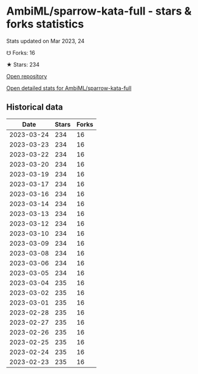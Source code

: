 # AmbiML/sparrow-kata-full - stars & forks statistics

Stats updated on Mar 2023, 24

☋ Forks: 16

★ Stars: 234

[Open repository](https://github.com/AmbiML/sparrow-kata-full)

[Open detailed stats for AmbiML/sparrow-kata-full](https://reviewgithub.com/rep/AmbiML/sparrow-kata-full)

## Historical data
| Date | Stars | Forks |
|------|-------|-------|
| 2023-03-24 | 234 | 16 | 
| 2023-03-23 | 234 | 16 | 
| 2023-03-22 | 234 | 16 | 
| 2023-03-20 | 234 | 16 | 
| 2023-03-19 | 234 | 16 | 
| 2023-03-17 | 234 | 16 | 
| 2023-03-16 | 234 | 16 | 
| 2023-03-14 | 234 | 16 | 
| 2023-03-13 | 234 | 16 | 
| 2023-03-12 | 234 | 16 | 
| 2023-03-10 | 234 | 16 | 
| 2023-03-09 | 234 | 16 | 
| 2023-03-08 | 234 | 16 | 
| 2023-03-06 | 234 | 16 | 
| 2023-03-05 | 234 | 16 | 
| 2023-03-04 | 235 | 16 | 
| 2023-03-02 | 235 | 16 | 
| 2023-03-01 | 235 | 16 | 
| 2023-02-28 | 235 | 16 | 
| 2023-02-27 | 235 | 16 | 
| 2023-02-26 | 235 | 16 | 
| 2023-02-25 | 235 | 16 | 
| 2023-02-24 | 235 | 16 | 
| 2023-02-23 | 235 | 16 | 

